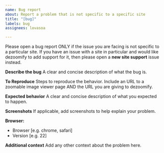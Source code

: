 ```yaml
---
name: Bug report
about: Report a problem that is not specific to a specific site
title: "[bug]"
labels: bug
assignees: lovasoa

---
```


Please open a bug report ONLY if the issue you are facing is not specific to a particular site. If you have an issue with a site in particular and would like dezoomify to add support for it, then please open a __new site support__ issue instead.

**Describe the bug**
A clear and concise description of what the bug is.

**To Reproduce**
Steps to reproduce the behavior. Include an URL to a zoomable image viewer page AND the URL you are giving to dezoomify.

**Expected behavior**
A clear and concise description of what you expected to happen.

**Screenshots**
If applicable, add screenshots to help explain your problem.

**Browser:**
 - Browser [e.g. chrome, safari]
 - Version [e.g. 22]

**Additional context**
Add any other context about the problem here.

